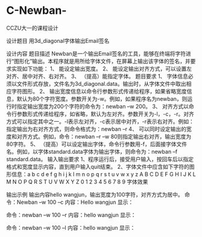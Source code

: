 # C-Newban-
CCZU大一的课程设计

设计题目
用3d_diagonal字体输出Email签名

设计内容
题目描述
Newban是一个输出Email签名的工具，能够在终端将字符进行“图形化”输出。本程序就是用所给字体文件，在屏幕上输出该字体的签名，并要求实现如下功能：
1、	能设定输出宽度。
2、	能设定输出对齐方式，可以设置左对齐、居中对齐、右对齐。
3、	（提高）能指定字体。
题目要求
1、	字体信息必须以文件形式存放，文件名为3d_diagonal.data。输出时，从字体文件中取出相应字符图形。
2、	输出宽度信息以命令行参数形式传递给程序，如果省略宽度信息，默认为80个字符宽度。参数开关为-w。例如，如果程序名为newban，则运行时指定输出宽度为200个字符的命令为：newban –w 200。
3、	对齐方式以命令行参数形式传递给程序，如省略，默认为左对齐。参数开关为-l，-c，-r。对齐方式可以指定其中之一。-l表示左对齐，-c表示居中对齐，-r表示右对齐。例如：指定输出为右对齐方式，则命令格式为：newban –r
4、	可以同时设定输出的宽度和对齐方式。例如，命令：newban –r –w 80则指定输出右对齐，输出宽度为80字符。
5、	（提高）可以设定输出字体，命令行参数用-f，后面接字体文件名。例如，以字体standard.data字体为输出字体，则命令为：newban –f standard.data。
输入输出要求
1、程序运行后，接受用户输入，按回车后以指定格式和宽度显示内容，直到用户输入quit结束。
2、字体文件中应含如下字符的图形信息：a b c d e f g h i j k l m n o p q r s t u v w x y z A B C D E F G H I J K L M N O P Q R S T U V W X Y Z 0 1 2 3 4 5 6 7 8 9
字体效果
 
输出示例
输出内容hello wangjun，输出宽度为100字符，对齐方式为居中。
命令：Newban –w 100 –c
内容：Hello wangjun
显示：
  
命令：newban –w 100 –r
内容：hello wangjun
显示：
  
命令：newban –w 100 –l
内容：hello wangjun
显示：
 


